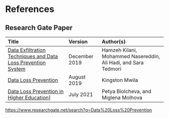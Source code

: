 # References

## Research Gate Paper
| Title | Version| Author(s)|
| :-- | :-- |:-- |
|[Data Exfiltration Techniques and Data Loss Prevention System](https://www.researchgate.net/publication/339266962_Data_Exfiltration_Techniques_and_Data_Loss_Prevention_System)|December 2019| Hamzeh Kilani, Mohammed Nasereddin, Ali Hadi, and Sara Tedmori|
|[Data Loss Prevention](https://www.researchgate.net/publication/335336220_Data_Loss_Prevention)|August 2019|Kingston Mwila|
|[Data Loss Prevention in Higher Education](https://www.researchgate.net/publication/353092051_Data_Loss_Prevention_in_Higher_Education)]|July 2021|Petya Biolcheva, and Miglena Molhova|


https://www.researchgate.net/search?q=Data%20Loss%20Prevention
